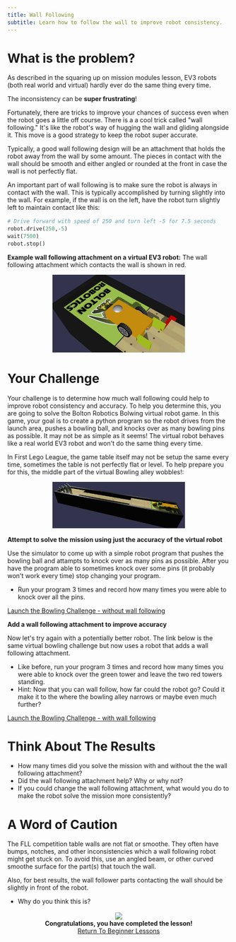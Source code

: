 ```yaml
---
title: Wall Following 
subtitle: Learn how to follow the wall to improve robot consistency.
---
```


# What is the problem?
As described in the squaring up on mission modules lesson, EV3 robots (both real world and virtual) hardly ever do the same thing every time.  

The inconsistency can be __super frustrating__!  

Fortunately, there are tricks to improve your chances of success even when the robot goes a little off course.  There is a a cool trick called "wall following." It's like the robot's way of hugging the wall and gliding alongside it. This move is a good strategy to keep the robot super accurate.

Typically, a good wall following design will be an attachment that holds the robot away from the wall by some amount.  The pieces in contact with the wall should be smooth and either angled or rounded at the front in case the wall is not perfectly flat.

An important part of wall following is to make sure the robot is always in contact with the wall.  This is typically accomplished by turning slightly into the wall.  For example, if the wall is on the left, have the robot turn slightly left to maintain contact like this:

```python
# Drive forward with speed of 250 and turn left -5 for 7.5 seconds
robot.drive(250,-5)
wait(7500)
robot.stop()
```

__Example wall following attachment on a virtual EV3 robot:__
The wall following attachment which contacts the wall is shown in red.
<p  align="center"><img src="../../../images/wallfollowing_robot.jpg" width=300></P>

# Your Challenge
Your challenge is to determine how much wall following could help to improve robot consistency and accuracy.  To help you determine this, you are going to solve the Bolton Robotics Bolwing virtual robot game.  In this game, your goal is to create a python program so the robot drives from the launch area, pushes a bowling ball, and knocks over as many bowling pins as possible.  It may not be as simple as it seems!  The virtual robot behaves like a real world EV3 robot and won't do the same thing every time.  

In First Lego League, the game table itself may not be setup the same every time, sometimes the table is not perfectly flat or level.  To help prepare you for this, the middle part of the virtual Bowling alley wobbles!:
<p  align="center"><img src="../../../images/bowling_game.jpg" width=300></P>

__Attempt to solve the mission using just the accuracy of the virtual robot__

Use the simulator to come up with a simple robot program that pushes the bowling ball and attampts to knock over as many pins as possible.  After you have the program able to sometimes knock over some pins (it probably won't work every time) stop changing your program.  
- Run your program 3 times and record how many times you were able to knock over all the pins.

[Launch the Bowling Challenge - without wall following](https://fssfll.github.io/gears/public/index.html?worldJSON=https%3A%2F%2Ffssfll.github.io%2Ffssfll%2Flessons%2Fwallfollow%2Fbowling_world.json)

__Add a wall following attachment to improve accuracy__

Now let's try again with a potentially better robot. The link below is the same virtual bowling challenge but now uses a robot that adds a wall following attachment.  
- Like before, run your program 3 times and record how many times you were able to knock over the green tower and leave the two red towers standing.
- Hint: Now that you can wall follow, how far could the robot go?  Could it make it to the where the bowling alley narrows or maybe even much further?

[Launch the Bowling Challenge - with wall following](https://fssfll.github.io/gears/public/index.html?worldJSON=https%3A%2F%2Ffssfll.github.io%2Ffssfll%2Flessons%2Fwallfollow%2Fbowling_world.json&robotJSON=https%3A%2F%2Ffssfll.github.io%2Ffssfll%2Flessons%2Fwallfollow%2Fwallfollow_robot.json)

# Think About The Results
- How many times did you solve the mission with and without the the wall following attachment?  
- Did the wall following attachment help?  Why or why not?
- If you could change the wall following attachment, what would you do to make the robot solve the mission more consistently?

# A Word of Caution
The FLL competition table walls are not flat or smoothe.  They often have bumps, notches, and other inconsistencies which a wall following robot might get stuck on.  To avoid this, use an angled beam, or other curved smoothe surface for the part(s) that touch the wall.  

Also, for best results, the wall follower parts contacting the wall should be slightly in front of the robot.
- Why do you think this is?

<p align="center">
<IMG ALIGN="CENTER" SRC="https://fssfll.github.io/fssfll/images/finish.jpg">
<BR>
<B>Congratulations, you have completed the lesson!</B><BR>
<A HREF="https://fssfll.github.io/fssfll/ev3/lessons/beginner/">Return To Beginner Lessons</A>
<BR>
 </P>
